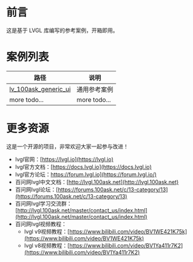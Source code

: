 # 前言

这是基于 LVGL 库编写的参考案例，开箱即用。

# 案例列表

|  路径   | 说明  |
|  ----  | ----  |
| [lv_100ask_generic_ui](lv_100ask_generic_ui/README_zh.md) | 通用参考案例 |
| more todo...  | more todo... |


# 更多资源

这是一个开源的项目，非常欢迎大家一起参与改进！

- lvgl官网：[https://lvgl.io](https://lvgl.io)
- lvgl官方文档：[https://docs.lvgl.io](https://docs.lvgl.io)
- lvgl官方论坛：https://forum.lvgl.io](https://forum.lvgl.io/)
- 百问网lvgl中文文档：[http://lvgl.100ask.net](http://lvgl.100ask.net)
- 百问网lvgl论坛：[https://forums.100ask.net/c/13-category/13](https://forums.100ask.net/c/13-category/13)
- 百问网lvgl学习交流群：[http://lvgl.100ask.net/master/contact_us/index.html](http://lvgl.100ask.net/master/contact_us/index.html)
- 百问网lvgl视频教程：
    - lvgl v9视频教程：[https://www.bilibili.com/video/BV1WE421K75k](https://www.bilibili.com/video/BV1WE421K75k)
    - lvgl v8视频教程：[https://www.bilibili.com/video/BV1Ya411r7K2](https://www.bilibili.com/video/BV1Ya411r7K2)

